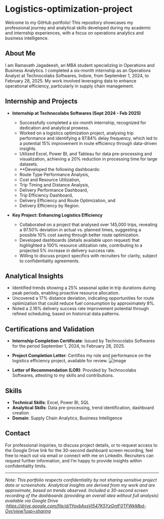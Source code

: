 # Logistics-optimization-project
Welcome to my GitHub portfolio! This repository showcases my professional journey and analytical skills developed during my academic and internship experiences, with a focus on operations analytics and business intelligence.

## About Me

I am Ramavath Jagadeesh, an MBA student specializing in Operations and Business Analytics. I completed a six-month internship as an Operations Analyst at Technocolabs Softwares, Indore, from September 1, 2024, to February 28, 2025. My work involved leveraging data to enhance operational efficiency, particularly in supply chain management.

## Internship and Projects

- **Internship at Technocolabs Softwares (Sept 2024 - Feb 2025)**

  - Successfully completed a six-month internship, recognized for dedication and analytical prowess.
  - Worked on a logistics optimization project, analysing trip performance and identifying a 97.84% delay frequency, which led to a potential 15% improvement in route efficiency through data-driven insights.
  - Utilized Excel, Power BI, and Tableau for data pre-processing and visualization, achieving a 20% reduction in processing time for large datasets.
  - **Developed the following dashboards: 
  - Route Type Performance Analysis, 
  - Cost and Resource Utilization, 
  - Trip Timing and Distance Analysis, 
  - Delivery Performance Dashboard, 
  - Trip Efficiency Dashboard, 
  - Delivery Efficiency and Route Optimization, and 
  - Delivery Efficiency by Region. 

- **Key Project: Enhancing Logistics Efficiency**

  - Collaborated on a project that analysed over 145,000 trips, revealing a 97.50% deviation in actual vs. planned times, suggesting a possible 10% cost saving through better route optimization.
  - Developed dashboards (details available upon request) that highlighted a 100% resource utilization rate, contributing to a projected 5% increase in delivery success rate.
  - Willing to discuss project specifics with recruiters for clarity, subject to confidentiality agreements.

## Analytical Insights

- Identified trends showing a 25% seasonal spike in trip durations during peak periods, enabling proactive resource allocation.
- Uncovered a 17% distance deviation, indicating opportunities for route optimization that could reduce fuel consumption by approximately 8%.
- Noted a 2.16% delivery success rate improvement potential through refined scheduling, based on historical data patterns.

## Certifications and Validation

- **Internship Completion Certificate**: Issued by Technocolabs Softwares for the period September 1, 2024, to February 28, 2025.
- **Project Completion Letter**: Certifies my role and performance on the logistics efficiency project, available for review.
![image](https://github.com/user-attachments/assets/99347747-8310-4181-99ed-b121e30d7182)

- **Letter of Recommendation (LOR)**: Provided by Technocolabs Softwares, attesting to my skills and contributions.

## Skills

- **Technical Skills**: Excel, Power BI, SQL 
- **Analytical Skills**: Data pre-processing, trend identification, dashboard creation
- **Domain**: Supply Chain Analytics, Business Intelligence

## Contact

For professional inquiries, to discuss project details, or to request access to the Google Drive link for the 30-second dashboard screen recording, feel free to reach out via email or connect with me on LinkedIn. Recruiters can request further information, and I’m happy to provide insights within confidentiality limits.

---

*Note: This portfolio respects confidentiality by not sharing sensitive project data or screenshots. Analytical insights are derived from my work and are approximate, based on trends observed. Included a 30-second screen recording of the dashboards (providing an overall idea without full analysis) available via Google Drive :https://drive.google.com/file/d/1YovbAxsVl547K5YzGntF0TFWkMbd-Ovr/view?usp=sharing*
